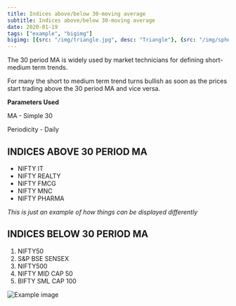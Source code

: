 ```yaml
---
title: Indices above/below 30-moving average
subtitle: Indices above/below 30-moving average
date: 2020-01-19
tags: ["example", "bigimg"]
bigimg: [{src: "/img/triangle.jpg", desc: "Triangle"}, {src: "/img/sphere.jpg", desc: "Sphere"}, {src: "/img/hexagon.jpg", desc: "Hexagon"}]
---
```


The 30 period MA is widely used by market technicians for defining short-medium term trends.

For many the short to medium term trend turns bullish as soon as the prices start trading above the 30 period MA and vice versa.

 

**Parameters Used**

MA - Simple 30

Periodicity - Daily

 

## INDICES ABOVE 30 PERIOD MA ##
- NIFTY IT
- NIFTY REALTY
- NIFTY FMCG
- NIFTY MNC
- NIFTY PHARMA
 

_This is just an example of how things can be displayed differently_

## INDICES BELOW 30 PERIOD MA ##
1. NIFTY50
2. S&P BSE SENSEX
3. NIFTY500
4. NIFTY MID CAP 50
5. BIFTY SML CAP 100

![Example image](/img/tesla.png)